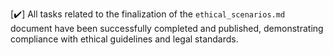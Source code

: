 [✔️] All tasks related to the finalization of the `ethical_scenarios.md` document have been successfully completed and published, demonstrating compliance with ethical guidelines and legal standards.